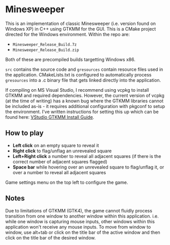 # Minesweeper

This is an implementation of classic Minesweeper (i.e. version found on Windows XP) in C++ using GTKMM for the GUI. This is a CMake project directed for the Windows environment. Within the repo are:
- `Minesweeper_Release_Build.7z` 
- `Minesweeper_Release_Build.zip`

Both of  these are precompiled builds targetting Windows x86.

`src` contains the source code and `gresources` contain resource files used in the application. CMakeLists.txt is configured to automatically process `gresources` into a .c binary file that gets linked directly into the application.

If compiling on MS Visual Studio, I recommend using vcpkg to install GTKMM and required dependencies. However, the current version of vcpkg (at the time of writing) has a known bug where the GTKMM libraries cannot be included as-is - it requires additional configuration with pkgconf to setup the environment. I've written instructions for setting this up which can be found here: [VStudio GTKMM Install Guide](https://gist.github.com/jerrywang94/ffd370d2e42918817bbfb765def7d771).

## How to play

- **Left click** on an empty square to reveal it
- **Right click** to flag/unflag an unrevealed square
- **Left+Right click** a number to reveal all adjacent squares (if there is the correct number of adjacent squares flagged)
- **Space bar** while hovering over an unrevealed square to flag/unflag it, or over a number to reveal all adjacent squares

Game settings menu on the top left to configure the game.


## Notes

Due to limitations of GTKMM (GTK4), the game cannot fluidly process transition from one window to another window within this application. i.e. while one window is capturing mouse inputs, other windows within this application won't receive any mouse inputs. To move from window to window, use alt+tab or click on the title bar of the active window and then click on the title bar of the desired window.

